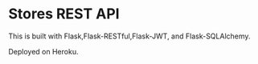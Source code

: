 # Stores REST API

This is built with Flask,Flask-RESTful,Flask-JWT, and Flask-SQLAlchemy.

Deployed on Heroku.